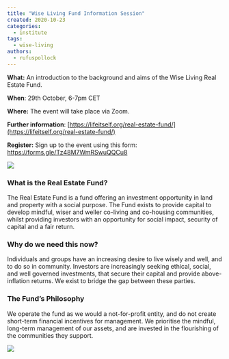 ```yaml
---
title: "Wise Living Fund Information Session"
created: 2020-10-23
categories: 
  - institute
tags: 
  - wise-living
authors: 
  - rufuspollock
---
```


**What:** An introduction to the background and aims of the Wise Living Real Estate Fund.

**When**: 29th October, 6-7pm CET 

**Where:** The event will take place via Zoom.

**Further information**: [https://lifeitself.org/real-estate-fund/](https://lifeitself.org/real-estate-fund/)

**Register:** Sign up to the event using this form: https://forms.gle/Tz48M7WmRSwuQQCu8

![](https://lh6.googleusercontent.com/qyeax1vJyoQ9qChfuWGQm_gi74_mJ3kJdFxNh6y-vIWJaQzSzFTGhOiGTx_GMfzsZvkdFITCXiSFXRyiMYeDmMwP9ud0D1R5WdBnXMnaYsidC5AaMOtfYu7PzrLzQVkaEszyrRnE)

### What is the Real Estate Fund?

The Real Estate Fund is a fund offering an investment opportunity in land and property with a social purpose. The Fund exists to provide capital to develop mindful, wiser and weller co-living and co-housing communities, whilst providing investors with an opportunity for social impact, security of capital and a fair return. 

### Why do we need this now?

Individuals and groups have an increasing desire to live wisely and well, and to do so in community. Investors are increasingly seeking ethical, social, and well governed investments, that secure their capital and provide above-inflation returns. We exist to bridge the gap between these parties.

### The Fund’s Philosophy

We operate the fund as we would a not-for-profit entity, and do not create short-term financial incentives for management. We prioritise the mindful, long-term management of our assets, and are invested in the flourishing of the communities they support.  

![](https://lh5.googleusercontent.com/KWY1Chq24V89BNl6tQNycgiUEwafQuj9O0P8ahsR3Fum4krRmJD_7FmglBAxGgCzyEVfRDadXxghw51NG4Vrsxnh5ycw7-ZYzTQF2UJeG5pGjZ2L75KYpalAoQnXruqXyy_-sNIT)
